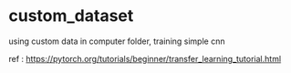 # custom_dataset
using custom data in computer folder, training simple cnn


ref : https://pytorch.org/tutorials/beginner/transfer_learning_tutorial.html
